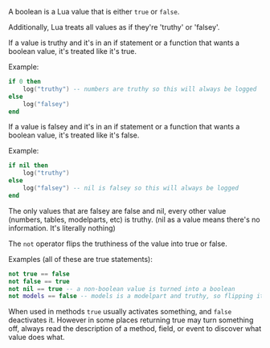 A boolean is a Lua value that is either <code>true</code> or <code>false</code>.

Additionally, Lua treats all values as if they're 'truthy' or 'falsey'.

If a value is truthy and it's in an if statement or a function that wants a boolean value, it's treated like it's true.

Example:

```lua
if 0 then
    log("truthy") -- numbers are truthy so this will always be logged
else
    log("falsey")
end
```

If a value is falsey and it's in an if statement or a function that wants a boolean value, it's treated like it's false.

Example:

```lua
if nil then
    log("truthy")
else
    log("falsey") -- nil is falsey so this will always be logged
end
```

The only values that are falsey are false and nil, every other value (numbers, tables, modelparts, etc) is truthy. (nil as a value means there's no information. It's literally nothing)

The <code>not</code> operator flips the truthiness of the value into true or false.

Examples (all of these are true statements):

```lua
not true == false
not false == true
not nil == true -- a non-boolean value is turned into a boolean
not models == false -- models is a modelpart and truthy, so flipping it turns it into false
```

When used in methods <code>true</code> usually activates something, and <code>false</code> deactivates it. However in some places returning true may turn something off, always read the description of a method, field, or event to discover what value does what.
